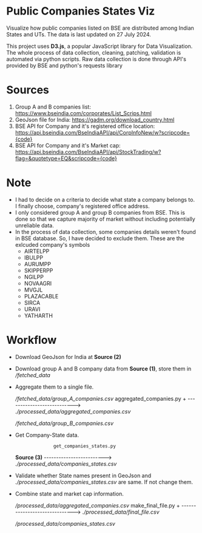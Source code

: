 # Public Companies States Viz

Visualize how public companies listed on BSE are distributed among Indian States and UTs.
The data is last updated on 27 July 2024.


This project uses **D3.js**, a popular JavaScript library for Data Visualization.
The whole process of data collection, cleaning, patching, validation is automated via python scripts.
Raw data collection is done through API's provided by BSE and python's requests library


# Sources

1. Group A and B companies list: https://www.bseindia.com/corporates/List_Scrips.html
2. GeoJson file for India: https://gadm.org/download_country.html
3. BSE API for Company and it's registered office location: https://api.bseindia.com/BseIndiaAPI/api/CorpInfoNew/w?scripcode={code}
4. BSE API for Company and it's Market cap: https://api.bseindia.com/BseIndiaAPI/api/StockTrading/w?flag=&quotetype=EQ&scripcode={code}


# Note

+ I had to decide on a criteria to decide what state a company belongs to. I finally choose, company's registered office address.
+ I only considered group A and group B companies from BSE. This is done so that we capture majority of market without including potentially unreliable data.
+ In the process of data collection, some companies details weren't found in BSE database. So, I have decided to exclude them.
These are the exlcuded company's symbols
    - AIRTELPP 
    - IBULPP
    - AURUMPP
    - SKIPPERPP
    - NGILPP
    - NOVAAGRI
    - MVGJL
    - PLAZACABLE
    - SIRCA
    - URAVI
    - YATHARTH

# Workflow

+ Download GeoJson for India at **Source (2)**
+ Download group A and B company data from **Source (1)**, store them in */fetched_data*
+ Aggregate them to a single file.

    */fetched_data/group_A_companies.csv*
                                             aggregated_companies.py
                +                           --------------------------->   *./processed_data/aggregated_companies.csv*

    */fetched_data/group_B_companies.csv*

+ Get Company-State data.

                    get_companies_states.py
    **Source (3)** -------------------------> *./processed_data/companies_states.csv*

+ Validate whether State names present in GeoJson and *./processed_data/companies_states.csv* are same. If not change them.

+ Combine state and market cap information.

    */processed_data/aggregated_companies.csv*
                                                    make_final_file.py
                    +                           ------------------------------> *./processed_data/final_file.csv*    

    */processed_data/companies_states.csv*
